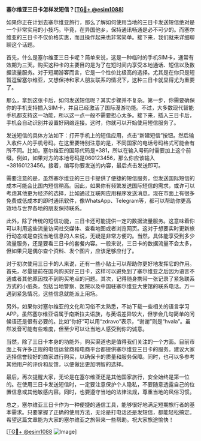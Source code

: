 **塞尔维亚三日卡怎样发短信？[[TG💪+ @esim1088](https://t.me/s/esim1088)]**

如果你正在计划去塞尔维亚旅行，那么了解如何使用当地的三日卡发送短信绝对是一个非常实用的小技巧。毕竟，在异国他乡，保持通讯畅通是必不可少的。而塞尔维亚的三日卡不仅价格实惠，而且操作起来也非常简单。接下来，我们就来详细聊聊这个话题。

首先，什么是塞尔维亚三日卡呢？简单来说，这是一种临时的手机SIM卡，通常有效期为三天。购买这种卡的主要目的是为了在短时间内享受本地通话、短信以及数据流量服务。对于短期游客而言，它是一个性价比极高的选择。尤其是在你只是短暂逗留塞尔维亚，又想保持和家人朋友联系的情况下，这种三日卡就显得尤为重要了。

那么，拿到这张卡后，如何发送短信呢？其实步骤并不复杂。第一步，你需要确保你的手机支持插入SIM卡，并且已经激活了国际漫游功能。不过，大多数现代智能手机都支持这一功能，所以这一点一般不需要担心太多。接下来，插入三日卡后，手机会自动识别并设置好网络连接。这时，你就可以开始使用短信服务了。

发送短信的具体方法如下：打开手机上的短信应用，点击“新建短信”按钮。然后输入收件人的手机号码。在这里要特别注意的是，不同国家的电话号码格式可能会有所不同。比如，塞尔维亚的国际代码是+381，所以在输入号码时需要加上这个前缀。例如，如果对方的本地号码是060123456，那么你应该输入+38160123456。接着，编写你要发送的内容，最后点击发送即可。

需要注意的是，虽然塞尔维亚的三日卡提供了便捷的短信服务，但发送国际短信的成本可能会比国内短信稍高。因此，如果你有频繁发送国际短信的需求，或许可以考虑其他更为经济的选择，比如通过互联网应用程序发送消息。现在市面上有很多免费或低成本的即时通讯软件，像WhatsApp、Telegram等，都可以帮助你更高效地与世界各地的朋友保持联系。

此外，除了传统的短信功能，三日卡还可能提供一定的数据流量服务。这意味着你可以利用这些流量访问社交媒体、查看地图或者浏览网页。这对于想要实时更新旅行动态或是查找当地信息的人来说，无疑是非常方便的。当然，具体能享受到多少流量服务，还是要看三日卡的套餐内容。一般来说，三日卡的数据流量不会太多，但如果只是偶尔查个资料、发个图片，应该足够应付了。

对于初次使用三日卡的人来说，还有一些小贴士可以帮助你更好地发挥它的作用。首先，尽量提前在国内购买好三日卡，这样可以避免到了塞尔维亚之后因为语言不通或者其他原因找不到购买地点的问题。其次，记得随身携带一张记录了紧急联系方式的小纸条，包括当地警察、医院以及中国驻塞尔维亚大使馆的联系电话。万一遇到紧急情况，这些信息就能派上用场。

另外，如果你对塞尔维亚的文化和习俗不太熟悉，不妨下载一些相关的语言学习APP。虽然塞尔维亚语属于南斯拉夫语族，与英语差异较大，但学会几句简单的问候语还是很有必要的。比如“你好”可以用“zdravo”表示，“谢谢”则是“hvala”。虽然发音可能有些难度，但至少可以让当地人感受到你的诚意。

当然，除了三日卡本身的功能外，购买渠道也是值得我们关注的一个方面。目前市面上有许多正规的电信运营商和电商平台都提供塞尔维亚三日卡的服务。建议大家选择信誉较好的商家进行购买，以确保卡的质量和服务保障。同时，也可以多参考其他用户的评价和反馈，以便做出更加明智的选择。

最后，再次提醒大家，无论是在塞尔维亚还是其他国家旅行，安全始终是第一位的。在使用三日卡发送短信时，一定要注意保护个人隐私，不要随意透露自己的位置信息或其他敏感内容。同时，也要遵守当地的法律法规，尊重当地的风俗习惯。

总之，塞尔维亚三日卡作为一种便捷的通信工具，能够很好地满足短期旅行者的基本需求。只要掌握了正确的使用方法，无论是打电话还是发短信，都能轻松搞定。希望这篇文章能为大家的塞尔维亚之旅带来一些帮助。祝大家旅途愉快！

[[TG💪+ @esim1088](https://t.me/s/esim1088) ![Image](https://i.postimg.cc/4NQfJmqS/Snipaste-2025-05-13-00-14-12.png)]